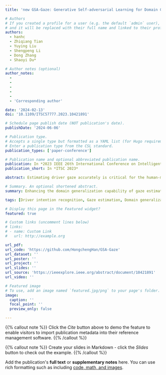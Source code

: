 ```yaml
---
title: 'new GSA-Gaze: Generative Self-adversarial Learning for Domain Generalized Driver Gaze Estimation'

# Authors
# If you created a profile for a user (e.g. the default `admin` user), write the username (folder name) here
# and it will be replaced with their full name and linked to their profile.
authors:
  - hanhc
  - Zhiqiang Tian
  - Yuying Liu
  - Shengpeng Li
  - Dong Zhang
  - Shaoyi Du*

# Author notes (optional)
author_notes:
  - 
  - 
  - 
  - 
  - 
  - 'Corresponding author'

date: '2024-02-13'
doi: '10.1109/ITSC57777.2023.10421891'

# Schedule page publish date (NOT publication's date).
publishDate: '2024-06-06'

# Publication type.
# Accepts a single type but formatted as a YAML list (for Hugo requirements).
# Enter a publication type from the CSL standard.
publication_types: ['paper-conference']

# Publication name and optional abbreviated publication name.
publication: In *2023 IEEE 26th International Conference on Intelligent Transportation Systems (ITSC)*
publication_short: In *ITSC 2023*

abstract: Estimating driver gaze accurately is critical for the human-machine cooperative driving, but the significant facial appearance diversions caused by background, illumination, personal characteristics, etc. pose a challenge to the generalizability of gaze estimation models. In this paper, we propose the generative self-adversarial learning mechanism for generalized gaze estimation that aims to learn general gaze features while eliminating sample-specific features and preventing cross-domain feature over-fitting. Firstly, to reduce information redundancy, the feature encoder is designed based on pyramid-grouped convolution to extract a sparse feature representation from the facial appearance. Secondly, the gaze regression module supervises the model to learn as many gaze-relevant features as possible. Thirdly, the adversarial image reconstruction task prompts the model to eliminate the domain-specific features. The adversarial learning of the gaze regression and the image reconstruction tasks guides the model to learn only general gaze features across domains, preventing cross-domain feature over-fitting, enhancing the domain generalization capability. The results of cross-domain testing of four active gaze datasets prove the effectiveness of the proposed method.

# Summary. An optional shortened abstract.
summary: Enhancing the domain generalization capability of gaze estimation through generative self-adversarial learning.

tags: [Driver intention recognition, Gaze estimation, Domain generalization]

# Display this page in the Featured widget?
featured: true

# Custom links (uncomment lines below)
# links:
# - name: Custom Link
#   url: http://example.org

url_pdf: 
url_code: 'https://github.com/HongchengHan/GSA-Gaze'
url_dataset: ''
url_poster: ''
url_project: ''
url_slides: ''
url_source: 'https://ieeexplore.ieee.org/abstract/document/10421891'
url_video: ''

# Featured image
# To use, add an image named `featured.jpg/png` to your page's folder.
image:
  caption: ''
  focal_point: ''
  preview_only: false

---
```




{{% callout note %}}
Click the _Cite_ button above to demo the feature to enable visitors to import publication metadata into their reference management software.
{{% /callout %}}

{{% callout note %}}
Create your slides in Markdown - click the _Slides_ button to check out the example.
{{% /callout %}}

Add the publication's **full text** or **supplementary notes** here. You can use rich formatting such as including [code, math, and images](https://docs.hugoblox.com/content/writing-markdown-latex/).


